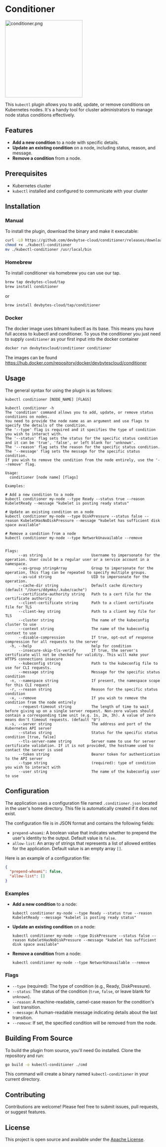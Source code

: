# Conditioner

<img alt="conditioner.png" height="250" src="logo/conditioner.png" width="250"/>

This `kubectl` plugin allows you to add, update, or remove conditions on Kubernetes nodes. It's a handy tool for cluster administrators to manage node status conditions effectively.

## Features

- **Add a new condition** to a node with specific details.
- **Update an existing condition** on a node, including status, reason, and message.
- **Remove a condition** from a node.

## Prerequisites

- Kubernetes cluster
- `kubectl` installed and configured to communicate with your cluster

## Installation

### Manual 
To install the plugin, download the binary and make it executable:

```bash
curl -LO https://github.com/devbytse-cloud/conditioner/releases/download/{{ .Tag }}/{{ .ArtifactName }}
chmod +x ./kubectl-conditioner
mv ./kubectl-conditioner /usr/local/bin
```

### Homebrew

To install conditioner via homebrew you can use our tap.

```bash
brew tap devbytes-cloud/tap
brew install conditioner
```

or

```bash
brew install devbytes-cloud/tap/conditioner
```

### Docker

The docker image uses bitnami kubectl as its base. This means you have full access to kubectl and conditioner.
To yous the conditioner you just need to supply `conditioner` as your first input into the docker container

```bash
docker run devbytescloud/conditioner conditioner
```

The images can be found https://hub.docker.com/repository/docker/devbytescloud/conditioner

## Usage

The general syntax for using the plugin is as follows:

```
kubectl conditioner [NODE_NAME] [FLAGS]
```

```shell
kubectl conditioner -h
The 'condition' command allows you to add, update, or remove status conditions on nodes.
You need to provide the node name as an argument and use flags to specify the details of the condition.
The '--type' flag is required and it specifies the type of condition you wish to interact with.
The '--status' flag sets the status for the specific status condition and it can be 'true', 'false', or left blank for 'unknown'.
The '--reason' flag sets the reason for the specific status condition.
The '--message' flag sets the message for the specific status condition.
If you wish to remove the condition from the node entirely, use the '--remove' flag.

Usage:
  conditioner [node name] [flags]

Examples:

# Add a new condition to a node
kubectl conditioner my-node --type Ready --status true --reason KubeletReady --message "kubelet is posting ready status"

# Update an existing condition on a node
kubectl conditioner my-node --type DiskPressure --status false --reason KubeletHasNoDiskPressure --message "kubelet has sufficient disk space available"

# Remove a condition from a node
kubectl conditioner my-node --type NetworkUnavailable --remove


Flags:
      --as string                      Username to impersonate for the operation. User could be a regular user or a service account in a namespace.
      --as-group stringArray           Group to impersonate for the operation, this flag can be repeated to specify multiple groups.
      --as-uid string                  UID to impersonate for the operation.
      --cache-dir string               Default cache directory (default "/Users/ddymko/.kube/cache")
      --certificate-authority string   Path to a cert file for the certificate authority
      --client-certificate string      Path to a client certificate file for TLS
      --client-key string              Path to a client key file for TLS
      --cluster string                 The name of the kubeconfig cluster to use
      --context string                 The name of the kubeconfig context to use
      --disable-compression            If true, opt-out of response compression for all requests to the server
  -h, --help                           help for condition
      --insecure-skip-tls-verify       If true, the server's certificate will not be checked for validity. This will make your HTTPS connections insecure
      --kubeconfig string              Path to the kubeconfig file to use for CLI requests.
      --message string                 Message for the specific status condition
  -n, --namespace string               If present, the namespace scope for this CLI request
  -r, --reason string                  Reason for the specific status condition
  -x, --remove                         If you wish to remove the condition from the node entirely
      --request-timeout string         The length of time to wait before giving up on a single server request. Non-zero values should contain a corresponding time unit (e.g. 1s, 2m, 3h). A value of zero means don't timeout requests. (default "0")
  -s, --server string                  The address and port of the Kubernetes API server
      --status string                  Status for the specific status condition [true, false]
      --tls-server-name string         Server name to use for server certificate validation. If it is not provided, the hostname used to contact the server is used
      --token string                   Bearer token for authentication to the API server
      --type string                    (required): type of condition you wish to interact with
      --user string                    The name of the kubeconfig user to use
```

## Configuration

The application uses a configuration file named `.conditioner.json` located in the user's home directory. This file is automatically created if it does not exist.

The configuration file is in JSON format and contains the following fields:

- `prepend-whoami`: A boolean value that indicates whether to prepend the user's identity to the output. Default value is `false`.
- `allow-list`: An array of strings that represents a list of allowed entities for the application. Default value is an empty array `[]`.

Here is an example of a configuration file:

```json
{
  "prepend-whoami": false,
  "allow-list": []
}
```


### Examples

- **Add a new condition** to a node:

  ```
  kubectl conditioner my-node --type Ready --status true --reason KubeletReady --message "kubelet is posting ready status"
  ```

- **Update an existing condition** on a node:

  ```
  kubectl conditioner my-node --type DiskPressure --status false --reason KubeletHasNoDiskPressure --message "kubelet has sufficient disk space available"
  ```

- **Remove a condition** from a node:

  ```
  kubectl conditioner my-node --type NetworkUnavailable --remove
  ```

### Flags

- `--type` (required): The type of condition (e.g., Ready, DiskPressure).
- `--status`: The status of the condition (`true`, `false`, or leave blank for `unknown`).
- `--reason`: A machine-readable, camel-case reason for the condition's last transition.
- `--message`: A human-readable message indicating details about the last transition.
- `--remove`: If set, the specified condition will be removed from the node.

## Building From Source

To build the plugin from source, you'll need Go installed. Clone the repository and run:

```bash
go build -o kubectl-conditioner ./cmd
```

This command will create a binary named `kubectl-conditioner` in your current directory.

## Contributing

Contributions are welcome! Please feel free to submit issues, pull requests, or suggest features.

## License

This project is open source and available under the [Apache License](LICENSE).

